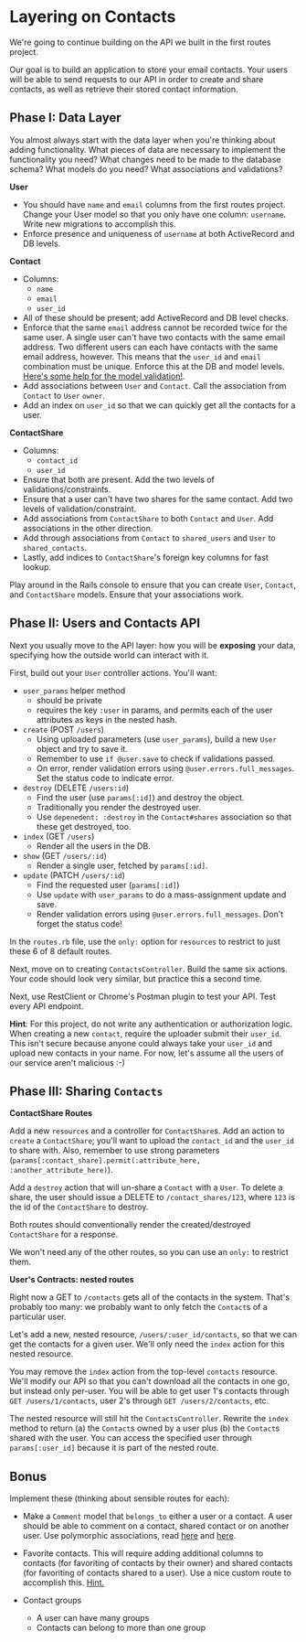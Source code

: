 # Layering on Contacts

We're going to continue building on the API we built in the first
routes project.

Our goal is to build an application to store your email contacts. Your
users will be able to send requests to our API in order to create and
share contacts, as well as retrieve their stored contact information.

## Phase I: Data Layer

You almost always start with the data layer when you're thinking about
adding functionality. What pieces of data are necessary to implement
the functionality you need? What changes need to be made to the
database schema? What models do you need? What associations and
validations?

**User**

* You should have `name` and `email` columns from the first routes
  project. Change your User model so that you only have one column:
  `username`. Write new migrations to accomplish this.
* Enforce presence and uniqueness of `username` at both ActiveRecord
  and DB levels.

**Contact**

* Columns:
    * `name`
    * `email`
    * `user_id`
* All of these should be present; add ActiveRecord and DB level
  checks.
* Enforce that the same `email` address cannot be recorded twice for
  the same user. A single user can't have two contacts with the same
  email address. Two different users can each have contacts with the
  same email address, however. This means that the `user_id` and
  `email` combination must be unique. Enforce this at the DB and model
  levels. [Here's some help for the model validation!][scoped-uniqueness].
* Add associations between `User` and `Contact`. Call the association
  from `Contact` to `User` `owner`.
* Add an index on `user_id` so that we can quickly get all the
  contacts for a user.

[scoped-uniqueness]: http://apidock.com/rails/ActiveModel/Validations/ClassMethods/validates#940-uniqueness

**ContactShare**

* Columns:
    * `contact_id`
    * `user_id`
* Ensure that both are present. Add the two levels of
  validations/constraints.
* Ensure that a user can't have two shares for the same contact. Add
  two levels of validation/constraint.
* Add associations from `ContactShare` to both `Contact` and
  `User`. Add associations in the other direction.
* Add through associations from `Contact` to `shared_users` and `User`
  to `shared_contacts`.
* Lastly, add indices to `ContactShare`'s foreign key columns for fast
  lookup.

Play around in the Rails console to ensure that you can create `User`,
`Contact`, and `ContactShare` models. Ensure that your associations
work.

## Phase II: Users and Contacts API

Next you usually move to the API layer: how you will be **exposing**
your data, specifying how the outside world can interact with it.

First, build out your `User` controller actions. You'll want:

* `user_params` helper method
    * should be private
    * requires the key `:user` in params, and permits each of the user
      attributes as keys in the nested hash.
* `create` (POST `/users`)
    * Using uploaded parameters (use `user_params`), build a new
      `User` object and try to save it.
    * Remember to use `if @user.save` to check if validations passed.
    * On error, render validation errors using
      `@user.errors.full_messages`. Set the status code to indicate
      error.
* `destroy` (DELETE `/users:id`)
    * Find the user (use `params[:id]`) and destroy the object.
    * Traditionally you render the destroyed user.
    * Use `depenedent: :destroy` in the `Contact#shares` association
      so that these get destroyed, too.
* `index` (GET `/users`)
    * Render all the users in the DB.
* `show` (GET `/users/:id`)
    * Render a single user, fetched by `params[:id]`.
* `update` (PATCH `/users/:id`)
    * Find the requested user (`params[:id]`)
    * Use `update` with `user_params` to do a mass-assignment update
      and save.
    * Render validation errors using
      `@user.errors.full_messages`. Don't forget the status code!

In the `routes.rb` file, use the `only:` option for `resources` to
restrict to just these 6 of 8 default routes.

Next, move on to creating `ContactsController`. Build the same six
actions. Your code should look very similar, but practice this a
second time.

Next, use RestClient or Chrome's Postman plugin to test your API. Test
every API endpoint.

**Hint**: For this project, do not write any authentication or
authorization logic. When creating a new `contact`, require the
uploader submit their `user_id`. This isn't secure because anyone
could always take your `user_id` and upload new contacts in your name.
For now, let's assume all the users of our service aren't malicious
:-)

## Phase III: Sharing `Contacts`

**ContactShare Routes**

Add a new `resources` and a controller for `ContactShare`s. Add an
action to `create` a `ContactShare`; you'll want to upload the
`contact_id` and the `user_id` to share with.  Also, remember to use
strong parameters (`params[:contact_share].permit(:attribute_here,
:another_attribute_here)`).

Add a `destroy` action that will un-share a `Contact` with a
`User`. To delete a share, the user should issue a DELETE to
`/contact_shares/123`, where `123` is the id of the `ContactShare` to
destroy.

Both routes should conventionally render the created/destroyed
`ContactShare` for a response.

We won't need any of the other routes, so you can use an `only:` to
restrict them.

**User's Contracts: nested routes**

Right now a GET to `/contacts` gets all of the contacts in the
system. That's probably too many: we probably want to only fetch the
`Contact`s of a particular user.

Let's add a new, nested resource, `/users/:user_id/contacts`, so that
we can get the contacts for a given user. We'll only need the `index`
action for this nested resource.

You may remove the `index` action from the top-level `contacts`
resource. We'll modify our API so that you can't download all the
contacts in one go, but instead only per-user. You will be able to get
user 1's contacts through `GET /users/1/contacts`, user 2's through
`GET /users/2/contacts`, etc.

The nested resource will still hit the `ContactsController`. Rewrite
the `index` method to return (a) the `Contact`s owned by a user plus
(b) the `Contact`s shared with the user. You can access the specified
user through `params[:user_id]` because it is part of the nested
route.

## Bonus

Implement these (thinking about sensible routes for each):

* Make a `Comment` model that `belongs_to` either a user or a
  contact. A user should be able to comment on a contact, shared
  contact or on another user. Use polymorphic associations, read
  [here][poly-assoc-article] and [here][poly-assoc].

* Favorite contacts. This will require adding additional columns to
  contacts (for favoriting of contacts by their owner) and shared
  contacts (for favoriting of contacts shared to a user). Use a nice
  custom route to accomplish this. [Hint.][more-restful-actions]

* Contact groups
    * A user can have many groups
    * Contacts can belong to more than one group

[poly-assoc]: http://guides.rubyonrails.org/association_basics.html#polymorphic-associations
[poly-assoc-article]: http://terenceponce.com/blog/2012/03/02/polymorphic-associations-in-rails-32/
[concerns-for-models]: http://signalvnoise.com/posts/3372-put-chubby-models-on-a-diet-with-concerns
[more-restful-actions]: http://guides.rubyonrails.org/v3.2.14/routing.html#adding-more-restful-actions
